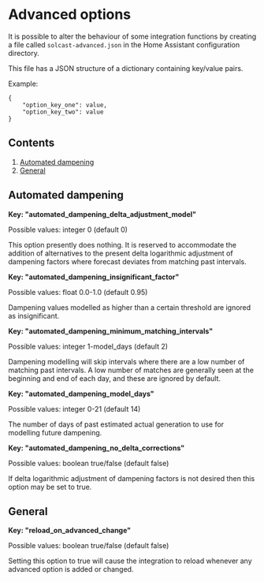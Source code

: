 # Advanced options

It is possible to alter the behaviour of some integration functions by creating a file called `solcast-advanced.json` in the Home Assistant configuration directory.

This file has a JSON structure of a dictionary containing key/value pairs.

Example:

```
{
    "option_key_one": value,
    "option_key_two": value
}
```

## Contents

1. [Automated dampening](#automated-dampening)
1. [General](#general)

## Automated dampening

**Key: "automated_dampening_delta_adjustment_model"**

Possible values: integer 0 (default 0)

This option presently does nothing. It is reserved to accommodate the addition of alternatives to the present delta logarithmic adjustment of dampening factors where forecast deviates from matching past intervals.

**Key: "automated_dampening_insignificant_factor"**

Possible values: float 0.0-1.0 (default 0.95)

Dampening values modelled as higher than a certain threshold are ignored as insignificant.

**Key: "automated_dampening_minimum_matching_intervals"**

Possible values: integer 1-model_days (default 2)

Dampening modelling will skip intervals where there are a low number of matching past intervals. A low number of matches are generally seen at the beginning and end of each day, and these are ignored by default.

**Key: "automated_dampening_model_days"**

Possible values: integer 0-21 (default 14)

The number of days of past estimated actual generation to use for modelling future dampening.

**Key: "automated_dampening_no_delta_corrections"**

Possible values: boolean true/false (default false)

If delta logarithmic adjustment of dampening factors is not desired then this option may be set to true.

## General

**Key: "reload_on_advanced_change"**

Possible values: boolean true/false (default false)

Setting this option to true will cause the integration to reload whenever any advanced option is added or changed.